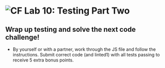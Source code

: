 ![CF](https://i.imgur.com/7v5ASc8.png)  Lab 10: Testing Part Two
=======
## Wrap up testing and solve the next code challenge!

- By yourself or with a partner, work through the JS file and follow the instructions.
  Submit correct code (and linted1) with all tests passing to receive 5 extra bonus points.
